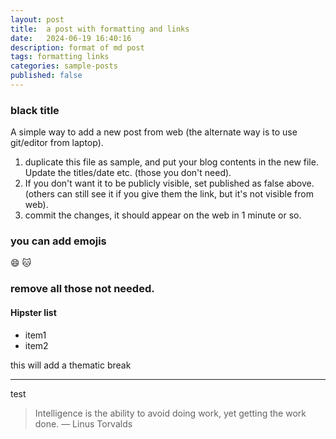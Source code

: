 ```yaml
---
layout: post
title:  a post with formatting and links
date:   2024-06-19 16:40:16
description: format of md post
tags: formatting links
categories: sample-posts
published: false
---
```


### black title
A simple way to add a new post from web (the alternate way is to use git/editor from laptop).
1) duplicate this file as sample, and put your blog contents in the new file. Update the titles/date etc. (those you don't need).
2) If you don't want it to be publicly visible, set published as false above. (others can still see it if you give them the link, but it's not visible from web).
3) commit the changes, it should appear on the web in 1 minute or so.

### you can add emojis
:smile: :cat:

### remove all those not needed.
#### Hipster list
<ul>
    <li>item1</li>
    <li>item2</li>

</ul>

this will add a thematic break
<hr>
test

<blockquote>
   Intelligence is the ability to avoid doing work, yet getting the work done.
    — Linus Torvalds
</blockquote>
